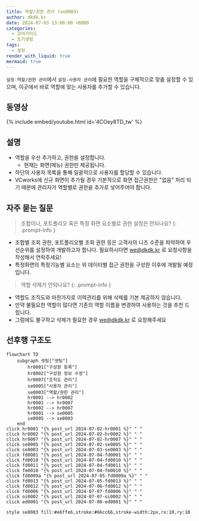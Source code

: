 ```yaml
---
title: 역할/권한 관리 (se0003)
author: dkdk.kr
date: 2024-07-03 13:00:00 +0800
categories:
  - 코어가이드
  - 초기셋팅
tags:
  - 설정
render_with_liquid: true
mermaid: true
---
```

`설정-역할/권한 관리`에서 `설정-사용자 관리`에 필요한 역할을 구체적으로 맞춤 설정할 수 있으며, 이곳에서 바로 역할에 맞는 사용자를 추가할 수 있습니다.

## 동영상

{% include embed/youtube.html id='4COey8TD_tw' %}

## 설명

- 역할을 우선 추가하고, 권한을 설정합니다. 
	- 현재는 화면(메뉴) 권한만 제공됩니다.
- 하단의 사용자 목록을 통해 일괄적으로 사용자를 할당할 수 있습니다.
- VCworks에 신규 화면이 추가될 경우 기본적으로 화면 접근권한은 "없음" 처리 되기 때문에 관리자가 역할별로 권한을 추가로 넣어주어야 합니다.
## 자주 묻는 질문

> 조합이나, 포트폴리오 혹은 특정 화면 요소별로 권한 설정은 안되나요?
{: .prompt-info }

- 조합별 조회 권한, 포트폴리오별 조회 권한 등은 고객사의 니즈 수준을 파악하여 우선순위를 설정하여 개발하고자 합니다. 필요하시다면 we@dkdk.kr 로 요청사항을 작성해서 연락주세요!
- 특정화면의 특정기능별 요소는 위 데이터별 접근 권한을 구성한 이후에 개발될 예정입니다.

> 역할 삭제가 안되나요?
{: .prompt-info }

- 역할도 조직도와 마찬가지로 이력관리를 위해 삭제를 기본 제공하지 않습니다.
- 만약 불필요한 역할이 많다면 기존의 역할 이름을 변경하여 사용하는 것을 추천 드립니다.
- 그럼에도 불구하고 삭제가 필요한 경우 we@dkdk.kr 로 요청해주세요


## 선후행 구조도

```mermaid
flowchart TD
    subgraph 셋팅["셋팅"]
        hr0001["구성원 등록"]
        hr0002["구성원 정보 수정"]
        hr0007["조직도 관리"]
        se0005["사용자 관리"]
        se0003["역할/권한 관리"]
        hr0001 --> hr0002
        hr0001 --> hr0007
        hr0002 --> hr0007
        hr0001 --> se0005
        se0005 --> se0003
    end
click hr0001 "{% post_url 2024-07-02-hr0001 %}" " "
click hr0002 "{% post_url 2024-07-02-hr0002 %}" " "
click hr0007 "{% post_url 2024-07-02-hr0007 %}" " "
click se0005 "{% post_url 2024-07-02-se0005 %}" " "
click se0003 "{% post_url 2024-07-03-se0003 %}" " "
click fd0001 "{% post_url 2024-07-04-fd0001 %}" " "
click fd0010 "{% post_url 2024-07-04-fd0010 %}" " "
click fd0011 "{% post_url 2024-07-04-fd0011 %}" " "
click fm0010 "{% post_url 2024-07-04-fm0010 %}" " "
click fd0009a "{% post_url 2024-07-05-fd0009a %}" " "
click fd0013 "{% post_url 2024-07-05-fd0013 %}" " "
click fd0012 "{% post_url 2024-07-06-fd0012 %}" " "
click fd0006 "{% post_url 2024-07-07-fd0006 %}" " "
click oi0002 "{% post_url 2024-07-07-oi0002 %}" " "
click ed0001 "{% post_url 2024-07-08-ed0001 %}" " "

style se0003 fill:#e6ffe6,stroke:#66cc66,stroke-width:2px,rx:10,ry:10
```
